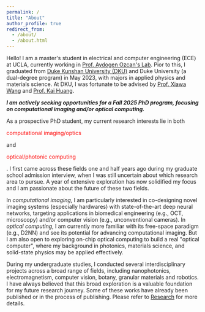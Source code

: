 ```yaml
---
permalink: /
title: "About"
author_profile: true
redirect_from: 
  - /about/
  - /about.html
---
```

Hello! I am a master's student in electrical and computer engineering (ECE) at UCLA, currently working in [Prof. Aydogen Ozcan's Lab](https://research.seas.ucla.edu/ozcan/). Pior to this, I graduated from [Duke Kunshan University (DKU)](https://www.dukekunshan.edu.cn/about/welcome-to-duke-kunshan-university/) and Duke University (a dual-degree program) in May 2023, with majors in applied physics and materials science. At DKU, I was fortunate to be advised by [Prof. Xiawa Wang](https://scholars.duke.edu/person/xiawa.wang) and [Prof. Kai Huang](https://scholars.duke.edu/person/kai.huang186).  

***I am actively seeking opportunities for a Fall 2025 PhD program, focusing on computational imaging and/or optical computing.*** 

As a prospective PhD student, my current research interests lie in both <p style="color:red;">computational imaging/optics</p> and <p style="color:red;">optical/photonic computing</p>. I first came across these fields one and half years ago during my graduate school admission interview, when I was still uncertain about which research area to pursue. A year of extensive exploration has now solidified my focus and I am passionate about the future of these two fields. 

In *computational imaging*, I am particularly interested in co-designing novel imaging systems (especially hardwares) with state-of-the-art deep neural networks, targeting applications in biomedical engineering (e.g., OCT, microscopy) and/or computer vision (e.g., unconventional cameras). In *optical computing*, I am currently more familiar with its free-space paradigm (e.g., D2NN) and see its potential for advancing computational imaging. But I am also open to exploring on-chip optical computing to build a real "optical computer", where my background in photonics, materials science, and solid-state physics may be applied effectively.

During my undergraduate studies, I conducted several interdisciplinary projects across a broad range of fields, including nanophotonics, electromagnetism, computer vision, botany, granular materials and robotics. I have always believed that this broad exploration is a valuable foundation for my future research journey. Some of these works have already been published or in the process of publishing. Please refer to [Research](https://shihepan.github.io/research/) for more details.
